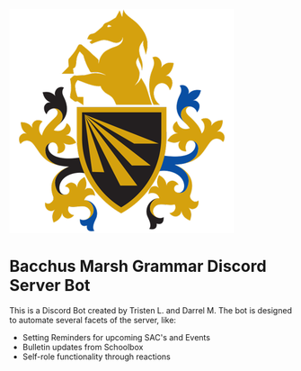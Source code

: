 ![BMG Logo](bmg-logo.png "BMG Logo")
# Bacchus Marsh Grammar Discord Server Bot
This is a Discord Bot created by Tristen L. and Darrel M.
The bot is designed to automate several facets of the server, like:
* Setting Reminders for upcoming SAC's and Events
* Bulletin updates from Schoolbox
* Self-role functionality through reactions
